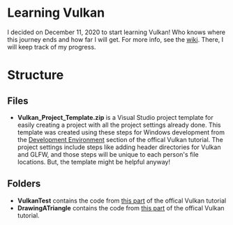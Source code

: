 # Learning Vulkan
I decided on December 11, 2020 to start learning Vulkan! Who knows where this journey ends and how far I will get. For more info, see the [wiki](https://github.com/kwilson33/learning-vulkan/wiki). There, I will keep track of my progress.

# Structure

## Files
* **Vulkan_Project_Template.zip** is a Visual Studio project template for easily creating a project with all the project settings already done. This template was created using these steps for Windows development from the [Development Environment](https://vulkan-tutorial.com/Development_environment#page_Setting-up-Visual-Studio) section of the offical Vulkan tutorial. The project settings include steps like adding header directories for Vulkan and GLFW, and those steps will be unique to each person's file locations. But, the template might be helpful anyway! 

## Folders
* **VulkanTest** contains the code from [this part](https://vulkan-tutorial.com/Development_environment#page_Setting-up-Visual-Studio) of the offical Vulkan tutorial
* **DrawingATriangle** contains the code from [this part](https://vulkan-tutorial.com/Drawing_a_triangle/Setup/Base_code#page_General-structure) of the offical Vulkan tutorial.
